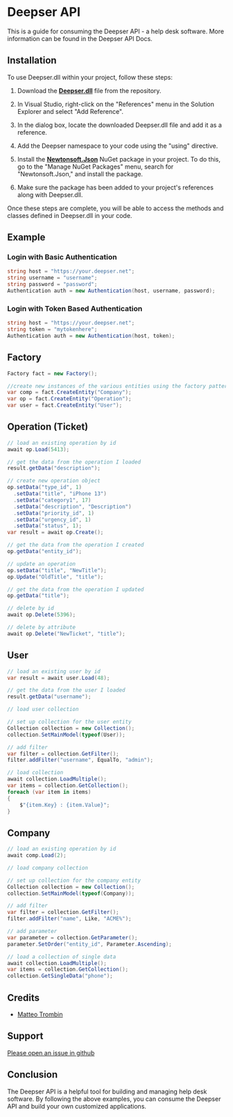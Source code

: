 # Deepser API
This is a guide for consuming the Deepser API - a help desk software. More information can be found in the Deepser API Docs.

## Installation
To use Deepser.dll within your project, follow these steps:

1. Download the **[Deepser.dll](https://github.com/MatteoTrombin/api-csharp/blob/main/Deepser.dll)** file from the repository.

2. In Visual Studio, right-click on the "References" menu in the Solution Explorer and select "Add Reference".

3. In the dialog box, locate the downloaded Deepser.dll file and add it as a reference.

4. Add the Deepser namespace to your code using the "using" directive.

5. Install the **[Newtonsoft.Json](https://www.newtonsoft.com/json)** NuGet package in your project. To do this, go to the "Manage NuGet Packages" menu, search for "Newtonsoft.Json," and install the package.

6. Make sure the package has been added to your project's references along with Deepser.dll.

Once these steps are complete, you will be able to access the methods and classes defined in Deepser.dll in your code.

## Example

### Login with Basic Authentication
```c#
string host = "https://your.deepser.net";
string username = "username";
string password = "password";
Authentication auth = new Authentication(host, username, password);
```

### Login with Token Based Authentication

```c#
string host = "https://your.deepser.net";
string token = "mytokenhere";
Authentication auth = new Authentication(host, token);
```

## Factory
```c#
Factory fact = new Factory();

//create new instances of the various entities using the factory pattern
var comp = fact.CreateEntity("Company");
var op = fact.CreateEntity("Operation");
var user = fact.CreateEntity("User");
```

## Operation (Ticket)
```c#
// load an existing operation by id
await op.Load(5413);

// get the data from the operation I loaded
result.getData("description");

// create new operation object
op.setData("type_id", 1)
  .setData("title", "iPhone 13")
  .setData("category1", 17)
  .setData("description", "Description")
  .setData("priority_id", 1)
  .setData("urgency_id", 1)
  .setData("status", 1);
var result = await op.Create();

// get the data from the operation I created
op.getData("entity_id");

// update an operation
op.setData("title", "NewTitle");
op.Update("OldTitle", "title");

// get the data from the operation I updated
op.getData("title");

// delete by id 
await op.Delete(5396);

// delete by attribute
await op.Delete("NewTicket", "title");
```

## User
```c#
// load an existing user by id
var result = await user.Load(48);

// get the data from the user I loaded
result.getData("username"); 

// load user collection

// set up collection for the user entity
Collection collection = new Collection();
collection.SetMainModel(typeof(User));

// add filter
var filter = collection.GetFilter();
filter.addFilter("username", EqualTo, "admin");

// load collection
await collection.LoadMultiple();
var items = collection.GetCollection();
foreach (var item in items)
{
    $"{item.Key} : {item.Value}";
}
```

## Company
```c#
// load an existing operation by id
await comp.Load(2);

// load company collection

// set up collection for the company entity
Collection collection = new Collection();
collection.SetMainModel(typeof(Company));

// add filter
var filter = collection.GetFilter();
filter.addFilter("name", Like, "ACME%");

// add parameter
var parameter = collection.GetParameter();
parameter.SetOrder("entity_id", Parameter.Ascending);

// load a collection of single data
await collection.LoadMultiple();
var items = collection.GetCollection();
collection.GetSingleData("phone");
```

## Credits
* [Matteo Trombin](https://github.com/MatteoTrombin)

## Support
[Please open an issue in github](https://github.com/MatteoTrombin/Deepser-Api-CSharp/issues)

## Conclusion

The Deepser API is a helpful tool for building and managing help desk software. By following the above examples, you can consume the Deepser API and build your own customized applications.
